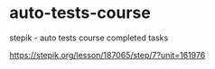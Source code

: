 # auto-tests-course
stepik - auto tests course completed tasks


https://stepik.org/lesson/187065/step/7?unit=161976
